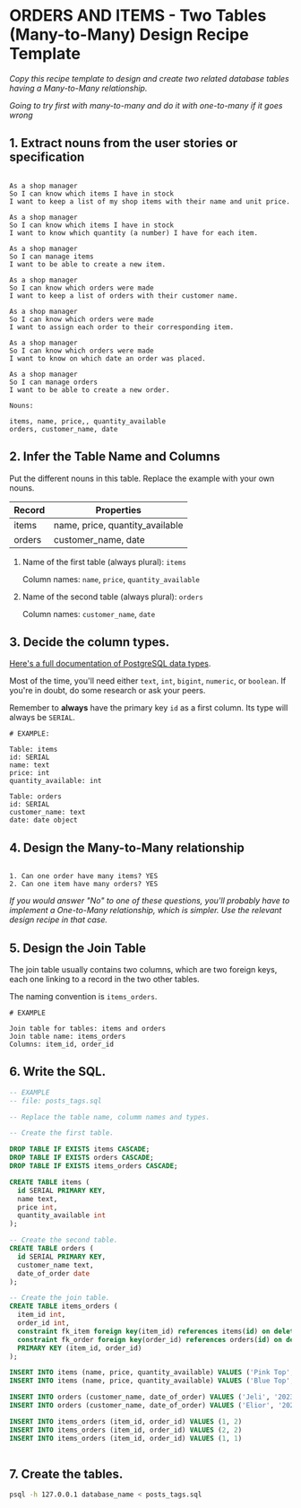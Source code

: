 # ORDERS AND ITEMS - Two Tables (Many-to-Many) Design Recipe Template

_Copy this recipe template to design and create two related database tables having a Many-to-Many relationship._

*Going to try first with many-to-many and do it with one-to-many if it goes wrong*

## 1. Extract nouns from the user stories or specification

```

As a shop manager
So I can know which items I have in stock
I want to keep a list of my shop items with their name and unit price.

As a shop manager
So I can know which items I have in stock
I want to know which quantity (a number) I have for each item.

As a shop manager
So I can manage items
I want to be able to create a new item.

As a shop manager
So I can know which orders were made
I want to keep a list of orders with their customer name.

As a shop manager
So I can know which orders were made
I want to assign each order to their corresponding item.

As a shop manager
So I can know which orders were made
I want to know on which date an order was placed. 

As a shop manager
So I can manage orders
I want to be able to create a new order.

```

```
Nouns:

items, name, price,, quantity_available
orders, customer_name, date 
```

## 2. Infer the Table Name and Columns

Put the different nouns in this table. Replace the example with your own nouns.

| Record                | Properties          |
| --------------------- | ------------------  |
| items                 | name, price, quantity_available
| orders                  | customer_name, date

1. Name of the first table (always plural): `items` 

    Column names: `name`, `price`, `quantity_available`

2. Name of the second table (always plural): `orders` 

    Column names: `customer_name`, `date`

## 3. Decide the column types.

[Here's a full documentation of PostgreSQL data types](https://www.postgresql.org/docs/current/datatype.html).

Most of the time, you'll need either `text`, `int`, `bigint`, `numeric`, or `boolean`. If you're in doubt, do some research or ask your peers.

Remember to **always** have the primary key `id` as a first column. Its type will always be `SERIAL`.

```
# EXAMPLE:

Table: items
id: SERIAL
name: text
price: int
quantity_available: int

Table: orders
id: SERIAL
customer_name: text
date: date object
```

## 4. Design the Many-to-Many relationship


```

1. Can one order have many items? YES
2. Can one item have many orders? YES
```

_If you would answer "No" to one of these questions, you'll probably have to implement a One-to-Many relationship, which is simpler. Use the relevant design recipe in that case._

## 5. Design the Join Table

The join table usually contains two columns, which are two foreign keys, each one linking to a record in the two other tables.

The naming convention is `items_orders`.

```
# EXAMPLE

Join table for tables: items and orders
Join table name: items_orders
Columns: item_id, order_id
```

## 6. Write the SQL.

```sql
-- EXAMPLE
-- file: posts_tags.sql

-- Replace the table name, columm names and types.

-- Create the first table.

DROP TABLE IF EXISTS items CASCADE;
DROP TABLE IF EXISTS orders CASCADE;
DROP TABLE IF EXISTS items_orders CASCADE;

CREATE TABLE items (
  id SERIAL PRIMARY KEY,
  name text,
  price int,
  quantity_available int
);

-- Create the second table.
CREATE TABLE orders (
  id SERIAL PRIMARY KEY,
  customer_name text,
  date_of_order date 
);

-- Create the join table.
CREATE TABLE items_orders (
  item_id int,
  order_id int,
  constraint fk_item foreign key(item_id) references items(id) on delete cascade,
  constraint fk_order foreign key(order_id) references orders(id) on delete cascade,
  PRIMARY KEY (item_id, order_id)
);

INSERT INTO items (name, price, quantity_available) VALUES ('Pink Top', 10, 100);
INSERT INTO items (name, price, quantity_available) VALUES ('Blue Top', 15, 200);

INSERT INTO orders (customer_name, date_of_order) VALUES ('Jeli', '2023-05-01');
INSERT INTO orders (customer_name, date_of_order) VALUES ('Elior', '2023-05-02');

INSERT INTO items_orders (item_id, order_id) VALUES (1, 2)
INSERT INTO items_orders (item_id, order_id) VALUES (2, 2)
INSERT INTO items_orders (item_id, order_id) VALUES (1, 1)



```

## 7. Create the tables.

```bash
psql -h 127.0.0.1 database_name < posts_tags.sql
```